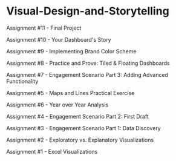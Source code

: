 # Visual-Design-and-Storytelling


Assignment #11 - Final Project

Assignment #10 - Your Dashboard's Story

Assignment #9 - Implementing Brand Color Scheme

Assignment #8 - Practice and Prove: Tiled & Floating Dashboards

Assignment #7 - Engagement Scenario Part 3: Adding Advanced Functionality

Assignment #5 - Maps and Lines Practical Exercise

Assignment #6 - Year over Year Analysis

Assignment #4 - Engagement Scenario Part 2: First Draft

Assignment #3 - Engagement Scenario Part 1: Data Discovery

Assignment #2 - Exploratory vs. Explanatory Visualizations

Assignment #1 - Excel Visualizations

